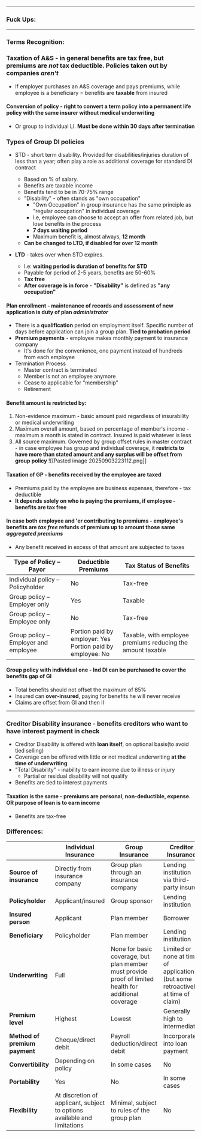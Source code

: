 ***
### Fuck Ups:

***
### Terms Recognition:

### Taxation of A&S - in general benefits are tax free, but premiums are *not* tax deductible. Policies taken out by companies *aren't*
- If employer purchases an A&S coverage and pays premiums, while employee is a beneficiary = benefits are **taxable** from insured 

#### Conversion of policy - right to convert a term policy into a permanent life policy with the same insurer without medical underwriting
- Or group to individual LI. **Must be done within 30 days after termination**

### Types of Group DI policies 
- STD - short term disability. Provided for disabilities/injuries duration of less than a year; often play a role as additional coverage for standard DI contract 
	- Based on % of salary. 
	- Benefits are taxable income
	- Benefits tend to be in 70-75% range
	- "Disability" - often stands as "own occupation"
		- "Own Occupation" in group insurance has the same principle as "regular occupation" in individual coverage 
		- I.e, employee can choose to accept an offer from related job, but lose benefits in the process
		- **7 days waiting period**
		- Maximum benefit is, almost always, **12 month**
	- **Can be changed to LTD, if disabled for over 12 month**

- **LTD** - takes over when STD expires. 
	- I.e: **waiting period is duration of benefits for STD**
	- Payable for period of 2-5 years, benefits are 50-60% 
	- **Tax free**
	- **After coverage is in force** - **"Disability"** is defined as **"any occupation"**

#### Plan enrollment - maintenance of records and assessment of new application is duty of plan *administrator*
- There is a **qualification** period on employment itself. Specific number of days before application can join a group plan. **Tied to probation period**  
- **Premium payments** - employee makes monthly payment to insurance company 
	- It's done for the convenience, one payment instead of hundreds from each employee
- Termination Process
	- Master contract is terminated 
	- Member is not an employee anymore
	- Cease to applicable for "membership"
	- Retirement 

#### Benefit amount is restricted by:
1. Non-evidence maximum - basic amount paid regardless of insurability or medical underwriting 
2. Maximum overall amount, based on percentage of member's income - maximum a month is stated in contract. Insured is paid whatever is less 
3. All source maximum. Governed by group offset rules in master contract - in case employee has group and individual coverage, it **restricts to have more than stated amount and any surplus will be offset from group policy**
![[Pasted image 20250903223112.png]]
#### Taxation of GP - benefits received by the employee are taxed
- Premiums paid by the employee are business expenses, therefore - tax deductible 
- **It depends solely on who is paying the premiums, if employee - benefits are tax free**
#### In case both employee and 'er contributing to premiums - employee's benefits are *tax free* refunds of premium up to amount those same *aggregated premiums*
- Any benefit received in excess of that amount are subjected to taxes


| Type of Policy – Payor               | Deductible Premiums                                             | Tax Status of Benefits                                      |
| ------------------------------------ | --------------------------------------------------------------- | ----------------------------------------------------------- |
| Individual policy – Policyholder     | No                                                              | Tax-free                                                    |
| Group policy – Employer only         | Yes                                                             | Taxable                                                     |
| Group policy – Employee only         | No                                                              | Tax-free                                                    |
| Group policy – Employer and employee | Portion paid by employer: Yes <br> Portion paid by employee: No | Taxable, with employee premiums reducing the amount taxable |
#### Group policy with individual one - Ind DI can be purchased to cover the benefits gap of GI
- Total benefits should not offset the maximum of 85%
- Insured can **over-insured**, paying for benefits he will never receive 
- Claims are offset from GI and then II 
***
### Creditor Disability insurance - benefits creditors who want to have interest payment in check 
- Creditor Disability is offered with **loan itself**, on optional basis(to avoid tied selling)
- Coverage can be offered with little or not medical underwriting **at the time of underwriting**
- "Total Disability" - inability to earn income due to illness or injury
	- Partial or residual disability will not qualify 
- Benefits are tied to interest payments 

#### Taxation is the same - premiums are personal, non-deductible, expense. OR purpose of loan is to earn income 
- Benefits are tax-free

### Differences:

|                               | **Individual Insurance**                                                 | **Group Insurance**                                                                                   | **Creditor Insurance**                                                           |
| ----------------------------- | ------------------------------------------------------------------------ | ----------------------------------------------------------------------------------------------------- | -------------------------------------------------------------------------------- |
| **Source of insurance**       | Directly from insurance company                                          | Group plan through an insurance company                                                               | Lending institution via third-party insurer                                      |
| **Policyholder**              | Applicant/insured                                                        | Group sponsor                                                                                         | Lending institution                                                              |
| **Insured person**            | Applicant                                                                | Plan member                                                                                           | Borrower                                                                         |
| **Beneficiary**               | Policyholder                                                             | Plan member                                                                                           | Lending institution                                                              |
| **Underwriting**              | Full                                                                     | None for basic coverage, but plan member must provide proof of limited health for additional coverage | Limited or none at time of application (but some retroactively at time of claim) |
| **Premium level**             | Highest                                                                  | Lowest                                                                                                | Generally high to intermediate                                                   |
| **Method of premium payment** | Cheque/direct debit                                                      | Payroll deduction/direct debit                                                                        | Incorporated into loan payment                                                   |
| **Convertibility**            | Depending on policy                                                      | In some cases                                                                                         | No                                                                               |
| **Portability**               | Yes                                                                      | No                                                                                                    | In some cases                                                                    |
| **Flexibility**               | At discretion of applicant, subject to options available and limitations | Minimal, subject to rules of the group plan                                                           | No                                                                               |